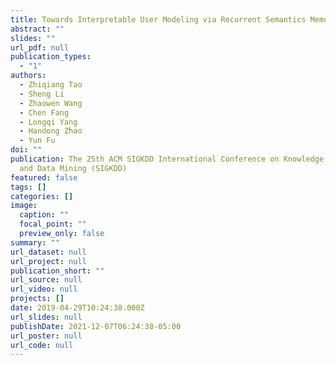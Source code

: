 ```yaml
---
title: Towards Interpretable User Modeling via Recurrent Semantics Memory Unit
abstract: ""
slides: ""
url_pdf: null
publication_types:
  - "1"
authors:
  - Zhiqiang Tao
  - Sheng Li
  - Zhaowen Wang
  - Chen Fang
  - Longqi Yang
  - Handong Zhao
  - Yun Fu
doi: ""
publication: The 25th ACM SIGKDD International Conference on Knowledge Discovery
  and Data Mining (SIGKDD)
featured: false
tags: []
categories: []
image:
  caption: ""
  focal_point: ""
  preview_only: false
summary: ""
url_dataset: null
url_project: null
publication_short: ""
url_source: null
url_video: null
projects: []
date: 2019-04-29T10:24:38.000Z
url_slides: null
publishDate: 2021-12-07T06:24:38-05:00
url_poster: null
url_code: null
---
```

